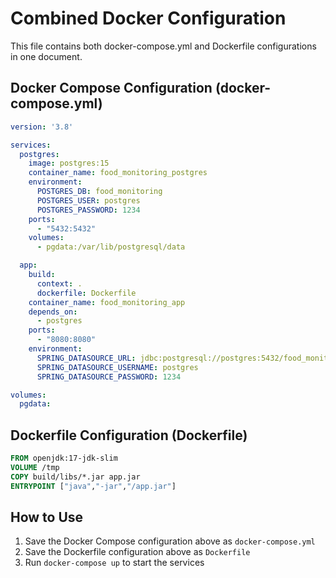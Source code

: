 # Combined Docker Configuration

This file contains both docker-compose.yml and Dockerfile configurations in one document.

## Docker Compose Configuration (docker-compose.yml)

```yaml
version: '3.8'

services:
  postgres:
    image: postgres:15
    container_name: food_monitoring_postgres
    environment:
      POSTGRES_DB: food_monitoring
      POSTGRES_USER: postgres
      POSTGRES_PASSWORD: 1234
    ports:
      - "5432:5432"
    volumes:
      - pgdata:/var/lib/postgresql/data

  app:
    build:
      context: .
      dockerfile: Dockerfile
    container_name: food_monitoring_app
    depends_on:
      - postgres
    ports:
      - "8080:8080"
    environment:
      SPRING_DATASOURCE_URL: jdbc:postgresql://postgres:5432/food_monitoring
      SPRING_DATASOURCE_USERNAME: postgres
      SPRING_DATASOURCE_PASSWORD: 1234

volumes:
  pgdata:
```

## Dockerfile Configuration (Dockerfile)

```dockerfile
FROM openjdk:17-jdk-slim
VOLUME /tmp
COPY build/libs/*.jar app.jar
ENTRYPOINT ["java","-jar","/app.jar"]
```

## How to Use

1. Save the Docker Compose configuration above as `docker-compose.yml`
2. Save the Dockerfile configuration above as `Dockerfile`
3. Run `docker-compose up` to start the services